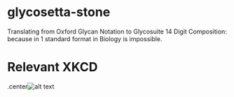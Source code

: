 # glycosetta-stone
Translating from Oxford Glycan Notation to Glycosuite 14 Digit Composition: because in 1 standard format in Biology is impossible.


# Relevant XKCD
.center![alt text](https://imgs.xkcd.com/comics/standards.png)
